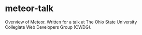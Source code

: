 meteor-talk
===========

Overview of Meteor. Written for a talk at The Ohio State University Collegiate Web Developers Group (CWDG).

